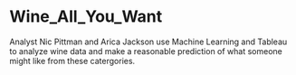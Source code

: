 # Wine_All_You_Want
Analyst Nic Pittman and Arica Jackson use Machine Learning and Tableau to analyze wine data and make a reasonable prediction of what someone might like from these catergories. 
